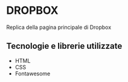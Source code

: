 # DROPBOX

Replica della pagina principale di Dropbox

## Tecnologie e librerie utilizzate

- HTML
- CSS
- Fontawesome
